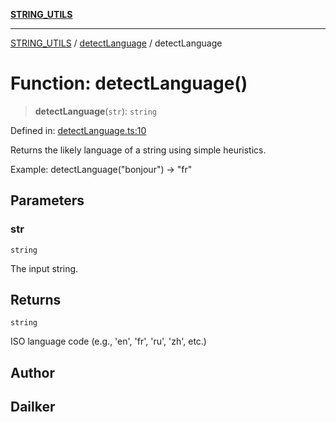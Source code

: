 [**STRING_UTILS**](../../README.md)

***

[STRING_UTILS](../../README.md) / [detectLanguage](../README.md) / detectLanguage

# Function: detectLanguage()

> **detectLanguage**(`str`): `string`

Defined in: [detectLanguage.ts:10](https://github.com/dailker/everyutil/blob/9768d00ced16ec8f4705df34c2fe47f2b1b47121/src/string/detectLanguage.ts#L10)

Returns the likely language of a string using simple heuristics.

Example: detectLanguage("bonjour") → "fr"

## Parameters

### str

`string`

The input string.

## Returns

`string`

ISO language code (e.g., 'en', 'fr', 'ru', 'zh', etc.)

## Author

## Dailker
